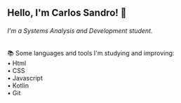 ## Hello, I'm Carlos Sandro! 👋

###### I'm a Systems Analysis and Development student.

📚 Some languages and tools I'm studying and improving: <br />
• Html <br />
• CSS <br />
• Javascript <br />
• Kotlin <br />
• Git <br />
